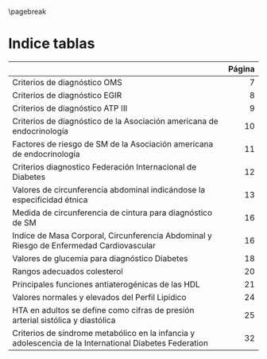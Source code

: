 \pagebreak

# Indice tablas

| | Página |
|:--------------|--:|
| Criterios de diagnóstico OMS | 7 |
| Criterios de diagnóstico EGIR | 8|
| Criterios de diagnóstico ATP III | 9 |
| Criterios de diagnóstico de la Asociación americana de endocrinología | 10 |
| Factores de riesgo de SM de la Asociación americana de endocrinología | 11 |
| Criterios diagnostico Federación Internacional de Diabetes | 12 |
| Valores de circunferencia abdominal indicándose la especificidad étnica | 13 |
| Medida de circunferencia de cintura para diagnóstico de SM | 16 |
| Indice de Masa Corporal, Circunferencia Abdominal y Riesgo de Enfermedad Cardiovascular | 16 |
| Valores de glucemia para diagnóstico Diabetes | 18 |
| Rangos adecuados colesterol | 20 |
| Principales funciones antiaterogénicas de las HDL | 21 |
| Valores normales y elevados del Perfil Lipídico | 24 |
| HTA en adultos se define como cifras de presión arterial sistólica y diastólica | 25 |
| Criterios de síndrome metabólico en la infancia y adolescencia de la International Diabetes Federation | 32 |

